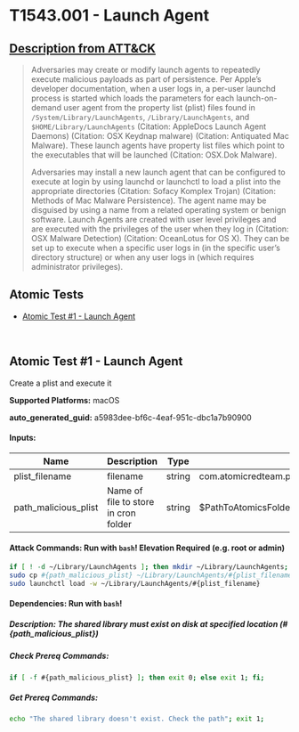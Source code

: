 # T1543.001 - Launch Agent
## [Description from ATT&CK](https://attack.mitre.org/techniques/T1543/001)
<blockquote>Adversaries may create or modify launch agents to repeatedly execute malicious payloads as part of persistence. Per Apple’s developer documentation, when a user logs in, a per-user launchd process is started which loads the parameters for each launch-on-demand user agent from the property list (plist) files found in <code>/System/Library/LaunchAgents</code>, <code>/Library/LaunchAgents</code>, and <code>$HOME/Library/LaunchAgents</code> (Citation: AppleDocs Launch Agent Daemons) (Citation: OSX Keydnap malware) (Citation: Antiquated Mac Malware). These launch agents have property list files which point to the executables that will be launched (Citation: OSX.Dok Malware).
 
Adversaries may install a new launch agent that can be configured to execute at login by using launchd or launchctl to load a plist into the appropriate directories  (Citation: Sofacy Komplex Trojan)  (Citation: Methods of Mac Malware Persistence). The agent name may be disguised by using a name from a related operating system or benign software. Launch Agents are created with user level privileges and are executed with the privileges of the user when they log in (Citation: OSX Malware Detection) (Citation: OceanLotus for OS X). They can be set up to execute when a specific user logs in (in the specific user’s directory structure) or when any user logs in (which requires administrator privileges).</blockquote>

## Atomic Tests

- [Atomic Test #1 - Launch Agent](#atomic-test-1---launch-agent)


<br/>

## Atomic Test #1 - Launch Agent
Create a plist and execute it

**Supported Platforms:** macOS


**auto_generated_guid:** a5983dee-bf6c-4eaf-951c-dbc1a7b90900





#### Inputs:
| Name | Description | Type | Default Value |
|------|-------------|------|---------------|
| plist_filename | filename | string | com.atomicredteam.plist|
| path_malicious_plist | Name of file to store in cron folder | string | $PathToAtomicsFolder/T1543.001/src/atomicredteam_T1543_001.plist|


#### Attack Commands: Run with `bash`!  Elevation Required (e.g. root or admin) 


```bash
if [ ! -d ~/Library/LaunchAgents ]; then mkdir ~/Library/LaunchAgents; fi;
sudo cp #{path_malicious_plist} ~/Library/LaunchAgents/#{plist_filename}
sudo launchctl load -w ~/Library/LaunchAgents/#{plist_filename}
```




#### Dependencies:  Run with `bash`!
##### Description: The shared library must exist on disk at specified location (#{path_malicious_plist})
##### Check Prereq Commands:
```bash
if [ -f #{path_malicious_plist} ]; then exit 0; else exit 1; fi;
```
##### Get Prereq Commands:
```bash
echo "The shared library doesn't exist. Check the path"; exit 1;
```




<br/>
